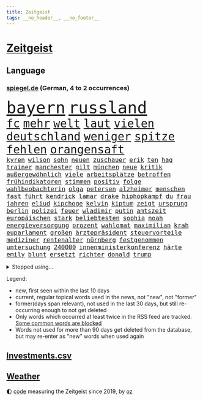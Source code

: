 ```yaml
---
title: Zeitgeist
tags: __no_header__, __no_footer__
---
```


# [Zeitgeist](https://oliz.io/zeitgeist/)

## Language

<h3><a href="https://www.spiegel.de" target="_blank">spiegel.de</a> (German, 4 to 2 occurrences)</h3>
<p style="font-family:monospace">
<span style="font-size:32pt"><a href="news_links.html#bayern" class="current">bayern</a></span>
<span style="font-size:32pt"><a href="news_links.html#russland" class="current">russland</a></span>
<br>
<span style="font-size:22pt"><a href="news_links.html#fc" class="current">fc</a></span>
<span style="font-size:22pt"><a href="news_links.html#mehr" class="current">mehr</a></span>
<span style="font-size:22pt"><a href="news_links.html#welt" class="current">welt</a></span>
<span style="font-size:22pt"><a href="news_links.html#laut" class="current">laut</a></span>
<span style="font-size:22pt"><a href="news_links.html#vielen" class="current">vielen</a></span>
<span style="font-size:22pt"><a href="news_links.html#deutschland" class="current">deutschland</a></span>
<span style="font-size:22pt"><a href="news_links.html#weniger" class="current">weniger</a></span>
<span style="font-size:22pt"><a href="news_links.html#spitze" class="current">spitze</a></span>
<span style="font-size:22pt"><a href="news_links.html#fehlen" class="current">fehlen</a></span>
<span style="font-size:22pt"><a href="news_links.html#orangensaft" class="new">orangensaft</a></span>
<br>
<span style="font-size:12pt"><a href="news_links.html#kyren" class="new">kyren</a></span>
<span style="font-size:12pt"><a href="news_links.html#wilson" class="current">wilson</a></span>
<span style="font-size:12pt"><a href="news_links.html#sohn" class="current">sohn</a></span>
<span style="font-size:12pt"><a href="news_links.html#neuen" class="current">neuen</a></span>
<span style="font-size:12pt"><a href="news_links.html#zuschauer" class="current">zuschauer</a></span>
<span style="font-size:12pt"><a href="news_links.html#erik" class="new">erik</a></span>
<span style="font-size:12pt"><a href="news_links.html#ten" class="current">ten</a></span>
<span style="font-size:12pt"><a href="news_links.html#hag" class="new">hag</a></span>
<span style="font-size:12pt"><a href="news_links.html#trainer" class="current">trainer</a></span>
<span style="font-size:12pt"><a href="news_links.html#manchester" class="current">manchester</a></span>
<span style="font-size:12pt"><a href="news_links.html#gilt" class="current">gilt</a></span>
<span style="font-size:12pt"><a href="news_links.html#münchen" class="current">münchen</a></span>
<span style="font-size:12pt"><a href="news_links.html#neue" class="current">neue</a></span>
<span style="font-size:12pt"><a href="news_links.html#kritik" class="current">kritik</a></span>
<span style="font-size:12pt"><a href="news_links.html#außergewöhnlich" class="current">außergewöhnlich</a></span>
<span style="font-size:12pt"><a href="news_links.html#viele" class="current">viele</a></span>
<span style="font-size:12pt"><a href="news_links.html#arbeitsplätze" class="current">arbeitsplätze</a></span>
<span style="font-size:12pt"><a href="news_links.html#betroffen" class="current">betroffen</a></span>
<span style="font-size:12pt"><a href="news_links.html#frühindikatoren" class="new">frühindikatoren</a></span>
<span style="font-size:12pt"><a href="news_links.html#stimmen" class="current">stimmen</a></span>
<span style="font-size:12pt"><a href="news_links.html#positiv" class="current">positiv</a></span>
<span style="font-size:12pt"><a href="news_links.html#folge" class="current">folge</a></span>
<span style="font-size:12pt"><a href="news_links.html#wahlbeobachterin" class="new">wahlbeobachterin</a></span>
<span style="font-size:12pt"><a href="news_links.html#olga" class="new">olga</a></span>
<span style="font-size:12pt"><a href="news_links.html#petersen" class="new">petersen</a></span>
<span style="font-size:12pt"><a href="news_links.html#alzheimer" class="current">alzheimer</a></span>
<span style="font-size:12pt"><a href="news_links.html#menschen" class="current">menschen</a></span>
<span style="font-size:12pt"><a href="news_links.html#fast" class="current">fast</a></span>
<span style="font-size:12pt"><a href="news_links.html#führt" class="current">führt</a></span>
<span style="font-size:12pt"><a href="news_links.html#kendrick" class="new">kendrick</a></span>
<span style="font-size:12pt"><a href="news_links.html#lamar" class="current">lamar</a></span>
<span style="font-size:12pt"><a href="news_links.html#drake" class="new">drake</a></span>
<span style="font-size:12pt"><a href="news_links.html#hiphopkampf" class="new">hiphopkampf</a></span>
<span style="font-size:12pt"><a href="news_links.html#du" class="current">du</a></span>
<span style="font-size:12pt"><a href="news_links.html#frau" class="current">frau</a></span>
<span style="font-size:12pt"><a href="news_links.html#jahren" class="current">jahren</a></span>
<span style="font-size:12pt"><a href="news_links.html#eliud" class="new">eliud</a></span>
<span style="font-size:12pt"><a href="news_links.html#kipchoge" class="new">kipchoge</a></span>
<span style="font-size:12pt"><a href="news_links.html#kelvin" class="current">kelvin</a></span>
<span style="font-size:12pt"><a href="news_links.html#kiptum" class="current">kiptum</a></span>
<span style="font-size:12pt"><a href="news_links.html#zeigt" class="current">zeigt</a></span>
<span style="font-size:12pt"><a href="news_links.html#ursprung" class="current">ursprung</a></span>
<span style="font-size:12pt"><a href="news_links.html#berlin" class="current">berlin</a></span>
<span style="font-size:12pt"><a href="news_links.html#polizei" class="current">polizei</a></span>
<span style="font-size:12pt"><a href="news_links.html#feuer" class="current">feuer</a></span>
<span style="font-size:12pt"><a href="news_links.html#wladimir" class="current">wladimir</a></span>
<span style="font-size:12pt"><a href="news_links.html#putin" class="current">putin</a></span>
<span style="font-size:12pt"><a href="news_links.html#amtszeit" class="current">amtszeit</a></span>
<span style="font-size:12pt"><a href="news_links.html#europäischen" class="current">europäischen</a></span>
<span style="font-size:12pt"><a href="news_links.html#stark" class="current">stark</a></span>
<span style="font-size:12pt"><a href="news_links.html#beliebtesten" class="current">beliebtesten</a></span>
<span style="font-size:12pt"><a href="news_links.html#sophia" class="current">sophia</a></span>
<span style="font-size:12pt"><a href="news_links.html#noah" class="current">noah</a></span>
<span style="font-size:12pt"><a href="news_links.html#energieversorgung" class="current">energieversorgung</a></span>
<span style="font-size:12pt"><a href="news_links.html#prozent" class="current">prozent</a></span>
<span style="font-size:12pt"><a href="news_links.html#wahlomat" class="new">wahlomat</a></span>
<span style="font-size:12pt"><a href="news_links.html#maximilian" class="current">maximilian</a></span>
<span style="font-size:12pt"><a href="news_links.html#krah" class="current">krah</a></span>
<span style="font-size:12pt"><a href="news_links.html#euparlament" class="current">euparlament</a></span>
<span style="font-size:12pt"><a href="news_links.html#großen" class="current">großen</a></span>
<span style="font-size:12pt"><a href="news_links.html#ärztepräsident" class="new">ärztepräsident</a></span>
<span style="font-size:12pt"><a href="news_links.html#steuervorteile" class="current">steuervorteile</a></span>
<span style="font-size:12pt"><a href="news_links.html#mediziner" class="current">mediziner</a></span>
<span style="font-size:12pt"><a href="news_links.html#rentenalter" class="new">rentenalter</a></span>
<span style="font-size:12pt"><a href="news_links.html#nürnberg" class="current">nürnberg</a></span>
<span style="font-size:12pt"><a href="news_links.html#festgenommen" class="current">festgenommen</a></span>
<span style="font-size:12pt"><a href="news_links.html#untersuchung" class="current">untersuchung</a></span>
<span style="font-size:12pt"><a href="news_links.html#240000" class="new">240000</a></span>
<span style="font-size:12pt"><a href="news_links.html#innenministerkonferenz" class="new">innenministerkonferenz</a></span>
<span style="font-size:12pt"><a href="news_links.html#härte" class="current">härte</a></span>
<span style="font-size:12pt"><a href="news_links.html#emily" class="current">emily</a></span>
<span style="font-size:12pt"><a href="news_links.html#blunt" class="new">blunt</a></span>
<span style="font-size:12pt"><a href="news_links.html#ersetzt" class="current">ersetzt</a></span>
<span style="font-size:12pt"><a href="news_links.html#richter" class="current">richter</a></span>
<span style="font-size:12pt"><a href="news_links.html#donald" class="current">donald</a></span>
<span style="font-size:12pt"><a href="news_links.html#trump" class="current">trump</a></span>
</p>
<details>
<summary>Stopped using...</summary>
<p class="former" style="font-size:12pt">
kraft(1294) verschiedene(1294) aktien(1293) appelliert(1293) aufgefordert(1293) investieren(1293) mitunter(1293) terroristen(1293) arbeitsplatz(1292) oberbürgermeister(1292) richten(1292) wolfgang(1292) aufmerksamkeit(1291) erklärte(1290) alpen(1289) alternativen(1289) ergebnisse(1289) kurzem(1289) zählt(1289) nachwuchs(1288) rassismus(1288) reduziert(1288) weise(1288) aufgerufen(1287) entdeckte(1287) erfasst(1287) italiens(1287) maria(1287) maß(1287) zugang(1287) entwurf(1286) gebaut(1286) rettungskräfte(1286) steigenden(1286) unmut(1286) versprach(1286) amerika(1285) bsc(1285) ermöglichen(1285) hertha(1285) kino(1285) märchen(1285) nationen(1285) august(1284) konfrontiert(1284) schoss(1284) stürmer(1284) überlebt(1284) 2000(1283) ausgeschlossen(1283) ersetzen(1283) fuß(1283) klaren(1283) queen(1283) übergeben(1283) durchsetzen(1282) klein(1282) sperrt(1282) verbreiten(1282) wolle(1282) favoriten(1281) inszeniert(1281) kämpfer(1281) langfristig(1281) mörder(1281) verteidigungsministerium(1281) vorsitzenden(1281) armut(1280) ausgeliefert(1280) hans(1280) illegalen(1280) spanischen(1280) beachten(1279) ermittlern(1279) forderte(1279) frachter(1279) rand(1279) restaurants(1279) falschen(1278) italienischen(1278) radikale(1277) rom(1277) satz(1277) schnitt(1277) globale(1276) sports(1276) weder(1276) bundesstaat(1275) offenen(1275) wirtschaftlichen(1274) einsetzen(1273) nachbarn(1273) erfüllt(1272) haaland(1272) dar(1270) überleben(1270) landete(1269) taliban(1269) behalten(1268) erfunden(1268) enge(1267) laufenden(1267) weckt(1267) aufarbeitung(1265) müsste(1265) ringen(1264) holocaust(1263) gouverneur(1262) vorgelegt(1262) syrer(1257) museum(1255) gehabt(1249) gruppen(1249) vorläufig(1246) flug(1242) empfangen(1239) herausforderungen(1236) rache(1233) langem(1226) stopp(1215) gewinne(1187) estland(1162) blut(1107) lehren(1046) zentralbank(1037) kolumbien(1034) zerstörte(1032) arte(1027) rereportage(1027) inflationsrate(1026) kilogramm(1017) verbunden(1011) ausgefallen(1001) kameras(985) jahrzehnt(972) energiepreise(963) verletzten(959) australiens(930) 15000(925) strackzimmermann(914) geheimdienste(908) umsetzung(902) betrüger(894) gletscher(893) dutzenden(880) guterres(873) verschiedenen(863) verletzung(860) möchten(855) buschmann(851) marieagnes(851) wolf(838) weiten(834) krim(833) ring(830) sankt(827) gezwungen(814) afrikanischen(810) ergeben(810) 2014(809) westens(801) betreibt(793) spiegeltitelstory(785) gestärkt(781) stoff(771) austausch(769) töchter(767) 34(764) todes(763) typ(761) bewusst(759) links(756) natobeitritt(753) fox(748) wall(736) locken(734) großmutter(726) zentrale(719) kinderinterview(708) viral(701) sinne(697) tiefer(691) paderborn(681) youtube(676) republikanern(665) plädieren(664) riesig(658) jemals(653) toilette(636) innenstadt(634) drohnenangriff(633) nachhaltigkeit(631) schlimmeres(628) offizielle(624) führten(621) 89(618) disney(617) mithalten(617) professor(615) peru(613) grab(612) banden(599) lettland(597) eben(594) rätseln(594) talkshow(594) lula(589) angeblicher(587) konten(584) beobachter(572) eingriff(569) kompliziert(565) angreifen(564) persönlichen(562) methoden(561) 300000(560) festgehalten(557) direktor(555) future(553) schmeckt(552) mama(549) beantragen(537) befragung(532) sam(531) digital(529) erreichbar(529) jets(522) trotzen(520) reichlich(517) bewirken(515) 500000(512) zehntausenden(509) reisende(503) petersburg(501) supermarkt(498) tourismus(479) zehnte(479) freigelassen(477) jung(467) geschwister(465) umstrittener(465) hilfsorganisation(463) cem(458) wohlstand(456) wasserstoff(454) islamistischen(450) ausgerufen(443) kläger(441) fluggesellschaft(440) niederländischen(438) dom(435) dennis(432) generäle(431) kleinere(431) reisten(431) lokale(430) dfbpokal(428) 130(419) attackieren(419) radfahrer(416) entschlossen(415) stürme(414) zogen(414) ausweitung(412) anlagen(411) eingeräumt(411) vereinten(411) norditalien(410) fließen(407) kassen(405) rebellion(397) erfolgen(396) kalkül(394) bestreiten(393) ebrahim(391) erling(385) taiwans(380) bijan(379) sofortiger(376) theorie(376) gewalttaten(374) rückhalt(374) adhs(373) alexandra(373) fläche(372) westlicher(372) alarmbereitschaft(368) wärmepumpe(365) kfw(357) einsturz(355) straßenverkehr(352) gefangenenaustausch(349) überfahren(349) rotenburg(348) lied(347) begleitete(346) mühe(345) rechtskräftig(345) aufsteiger(344) zoll(344) strompreise(343) expertengremium(341) minutenlang(341) 83(339) sparkassen(337) fossile(336) inhaftierte(335) raisi(335) blamiert(333) infolge(330) mohammed(329) tritte(326) rekrutiert(325) morgens(324) website(324) finger(321) soldatinnen(321) mysteriöse(320) vogel(320) blicke(319) dietmar(319) drastische(317) jeffrey(317) roglič(315) primož(314) aleksandar(309) oldenburg(309) spahn(308) schirdewan(305) tatverdächtig(305) vergessene(301) amazonas(298) rechtsradikalen(294) tierwohl(293) busfahrer(292) bartsch(290) allgäu(289) weisen(289) saßen(287) selbstoptimierung(286) allgemeine(285) geschlossene(283) kippe(283) zulieferer(283) pass(282) urwald(282) diskriminierung(280) eauto(279) aufgrund(278) palästinensischen(278) verkaufte(278) sturmtief(276) zutaten(276) georgia(274) islamistische(274) politikerinnen(274) arbeitslosen(272) höheren(271) football(269) häfen(269) cdugeneralsekretär(267) drohender(267) kriegsende(267) sicherheitsmaßnahmen(266) winfried(266) runden(265) fashion(264) nationalspielerinnen(264) sterne(264) week(264) stritten(261) butter(259) maximal(259) kugel(258) erwischte(257) instagrampost(257) argentiniens(256) winde(256) antónio(255) jemen(255) rätselt(254) militärhilfe(252) costa(251) hunden(251) airport(249) eingeschlossen(249) reserve(249) ausscheiden(247) betrogen(246) angegeben(245) meyer(245) us(245) samstagabend(244) recherche(243) betrieben(242) graben(242) klimaschädliche(242) tankstelle(242) inhaber(241) digitalen(239) schild(239) tabellenführer(239) konsequent(238) year(235) saudiarabiens(233) kabine(232) models(232) nachteile(231) 03(230) gewinner(229) goldenen(229) erwachsenen(228) gewöhnt(226) entführten(225) tvsender(225) zypern(225) weitet(224) rufe(223) rätselhafte(223) british(222) spezialeinheit(222) vettel(222) fußballfans(220) schwester(220) 2001(219) dringenden(219) johannesburg(217) jahreszeit(215) reformiert(215) manchem(212) comedian(211) morgenstunden(211) steuererhöhungen(211) tübingen(211) eigentlichen(210) wankt(210) mützenich(209) entertainment(208) fernverkehr(208) proben(208) erzeugt(207) population(206) klischee(204) tatverdächtiger(204) unfaire(203) horst(201) königshaus(199) linkenpolitiker(199) vierjährige(197) zugesagt(196) beatles(195) eugelder(195) humanitären(195) regelungen(195) stellungen(194) 55(193) knappen(193) mobbing(193) ungerecht(193) medizinische(192) spurlos(192) ultrarechten(192) kriege(191) nflstar(190) gerechnet(186) sitz(186) versagt(186) delfine(185) schäuble(185) dunklen(184) erkenntnissen(183) spitzenspiel(182) terrorangriff(182) akademie(181) hamasterroristen(180) saarbrücken(180) betrugsprozess(178) gescheiterte(178) mohammadi(178) effenbergbank(177) glückwünsche(177) schmalkalden(177) weihnachten(177) bodentruppen(175) damaskus(175) gefährlichsten(175) sofia(175) womit(175) bekomme(174) beteiligung(173) stromversorgung(173) verbotenen(173) messungen(172) neukölln(172) doha(171) wild(171) synagoge(170) gefängnisse(169) bedrohlich(168) rückgängig(168) beeindruckend(167) gauck(167) gdl(167) israelgazanews(167) rockband(167) santos(167) sara(167) bridge(166) mohammad(166) aufzubauen(165) hamasgeisel(165) abschiebestopp(164) vereinbart(164) eingeweiht(162) fußballspieler(161) immunsystem(161) versorgen(161) mitgestalten(160) schacht(160) bsw(159) häftlinge(159) stellten(159) bettina(157) club(157) fdpvize(157) königreich(157) perry(157) betroffener(156) bewaffneter(156) solarmodule(156) arbeitsrecht(155) artikel(155) lufthansatochter(155) sportvorstand(155) bewirkt(154) traditionsklubs(154) warnstreiks(154) autonomiebehörde(152) erfahrung(149) manch(149) preisgekrönter(149) spätestens(149) erkämpfte(148) besorgniserregend(147) getrunken(147) literaturpreis(147) steckten(147) unikliniken(147) alpin(146) erschütterungen(146) netflixserie(146) sozialstaat(146) natomitgliedschaft(145) sicherung(145) verhandlungsrunde(145) köpfen(144) plane(143) dunkeln(142) evan(142) nbasuperstar(142) weitem(142) lake(141) abtransportiert(140) kolumbiens(140) benedikt(139) finanzieren(139) geklagt(139) alabama(138) ausrufezeichen(138) bauer(138) bezahlung(137) brisante(137) immense(137) kindergarten(137) wärmer(137) rechtsextremistische(136) abzubauen(135) dreijähriger(135) genehmigung(135) gesinnung(135) wackelt(135) energieinfrastruktur(134) hauswand(134) landwirten(134) tourt(134) einkaufswagen(133) fußballklub(133) usdemokraten(133) eingelöst(132) fdpfinanzminister(132) revier(132) verbucht(132) 84(131) freikommen(131) genozid(131) künftiger(130) jesus(129) notfall(129) entzogen(128) investition(128) mileis(128) 93(127) usostküste(127) verschüttet(127) anzahl(126) arztpraxen(125) sharon(125) uganda(125) versorgte(125) beruhigungsmittel(124) brett(124) konsumieren(124) tennislegende(123) aufstellen(122) beratungsstellen(122) meghan(122) 225(121) 22jährigen(121) gershkovich(121) weihnachtsgeschenke(121) aufgebaut(120) besitzen(120) misshandlungen(120) aussetzung(119) stromausfall(119) profitierte(118) angeklagten(117) belegschaft(117) christliche(117) agnes(116) ehefrauen(116) hannah(116) merken(114) unterziehen(114) bidenregierung(112) bundestagsmandat(112) donnerstagmorgen(112) fabrik(112) gespart(112) missbrauchstaten(112) schwerste(112) auslaufen(111) grundgesetzänderung(111) haut(111) therapien(111) harvard(110) heer(110) hektar(110) teppich(110) umfangreiche(109) carl(108) alfred(107) andenken(107) mysteriöser(107) schieben(107) gemobbt(106) mauern(106) platzen(106) rutscht(106) spielabbruch(106) 31jähriger(105) aufforstung(105) luke(105) materie(105) unbestimmte(105) niedergelegt(104) amoklauf(103) gebrauch(103) spencer(103) wahr(103) bill(102) gefechten(102) humanitärer(102) kündigten(102) natochef(102) provinzen(102) dave(101) heuschnupfen(101) streits(101) center(100) kriegsschiff(100) angepasst(99) fünfter(99) haftanstalt(99) heizung(99) lawine(99) präsentierte(99) rätselhaften(99) spiegelkorrespondentin(99) topfavorit(99) mikaela(98) niedersachsens(98) ranghohe(98) scorsese(98) shiffrin(98) gründet(97) meistgehörten(97) nervig(97) normalerweise(97) b(96) can(96) erzielen(96) kiewer(96) emobilität(95) millionenschaden(95) passagier(95) schmuggeln(95) begleiter(94) bereitschaft(94) bergsteiger(94) radsports(94) saunen(94) spitzenwerte(93) talk(93) abzocke(92) auswahlverfahren(92) barack(92) bianca(92) gleichberechtigung(92) langes(92) namibia(92) senden(92) superwahljahr(92) wüten(92) aggressionen(91) beschädigten(91) ergeht(91) massenweise(91) seoul(91) totalmoderator(91) trotzt(91) hamasführer(90) bewilligen(89) jörg(89) lautet(89) schützte(89) verknüpfen(89) warnschuss(89) weggeschaut(89) ammergauer(88) ausufernde(88) bauernproteste(88) darknet(88) duolingo(88) manipulieren(88) norweger(88) pausieren(88) sap(88) scheiterns(88) softwarekonzern(88) spitzenpolitiker(88) benzinpreise(87) gesundheitszustand(87) j(87) mobile(87) mondlandung(87) niedriger(87) prozessbeginn(87) sächsische(87) abfedern(86) anstehende(86) brettspiel(86) hindeuten(86) sowieso(86) spannendsten(86) stärkung(86) umkehren(86) inflationsausgleich(85) wahrnehmung(85) warmes(85) 737800(84) berufsverkehr(84) blöd(84) generalstabschef(84) techniker(84) zusammenstößen(84) aamodt(83) aleksander(83) alexis(83) allgegenwärtig(83) beeinflusst(83) betrugs(83) bürokratieabbau(83) derart(83) kilde(83) regierungsumbildung(83) spielmacher(83) verstopfte(83) zugunglück(83) hintern(82) luftwaffenchef(82) matteo(82) milch(82) sauerstoff(82) dnipro(81) euagrarsubventionen(81) panini(81) piloten(81) schneemassen(81) stickeralbum(81) blockaden(80) diabetes(80) freistellung(80) knospen(80) besänftigen(79) dakar(79) erfülltes(79) gewidmet(79) kachelmann(79) mandatsträger(79) onlineverkauf(79) reichsten(79) taiwanfrage(79) wetterexperte(79) ausgezahlt(78) formiert(78) murray(78) schwierigsten(78) verfeindet(78) erstatten(77) kettcar(77) terrorliste(77) verzögerungen(77) yorkern(77) amthor(76) eisbergs(76) kollabierten(76) preissteigerungen(76) raubüberfall(76) reihenweise(76) sturzserie(76) usuniversität(76) wechselhaft(76) weltmarkt(76) bebte(75) eingestuft(75) langstreckenrennen(75) sprechchöre(75) a9(74) einfrieren(74) mitnehmen(74) stahlen(74) agrarprodukte(73) bodenpersonal(73) entfernte(73) hefner(73) konkretes(73) manipulation(73) militärflugzeug(73) militärmaschine(73) schwächeanfall(73) verdächtiger(73) binneni(72) merkels(72) parteifreund(72) erzeugen(71) fußgängerzone(71) hervorragend(71) rechnungen(71) stellvertreter(71) 43jährige(70) geflohene(70) hab(70) knesset(70) moreno+1(70) rechtens(70) ulf(70) 64(69) abbrechen(69) anforderungen(69) jasna(69) meeresgrund(69) modernes(69) politikum(69) verwandt(69) wohlauf(69) zentral(69) andre(68) ausmaße(68) bemerkenswerte(68) berchtesgadener(68) szenario(68) angeworben(67) ausgeschrieben(67) bergarbeiter(67) bündnisses(67) kleinzureden(67) offenbaren(67) schwein(67) siegtreffer(67) unsicherer(67) calhoun(66) einzelfall(66) kreuzfahrtschiff(66) kühlschrank(66) tarifstreits(66) kopfschmerz(65) krebserkrankungen(65) regimekritischen(65) versammelten(65) volksbank(65) ansagen(64) ausfällig(64) inszenierungen(64) kleben(64) mauer(64) pandas(64) perfekter(64) unterhaltsam(64) übersetzer(64) akp(63) drogenkartelle(63) entschlüsselt(63) halbwegs(63) staatengemeinschaft(63) trainers(63) verbringen(63) wittern(63) auslösen(62) krankenbett(62) schmuck(62) smarter(62) strategische(62) anweisungen(61) einwanderer(61) herausgabe(61) highlands(61) hirsche(61) landwirtinnen(61) mitarbeiterin(61) problems(61) bedanken(60) landtagswahl(60) oleg(60) schrieben(60) stadtgebiet(60) verfassungsfeinden(60) waffenfund(60) wanken(60) wirtschaftsschwäche(60) brüsseler(59) jva(59) lebenswerk(59) paukt(59) polizeibeamte(59) steuersenkungen(59) kartenzahlung(58) mobilmachung(58) schmiss(58) solches(58) spendensammeln(58) streamerin(58) twitch(58) volkswagens(58) wasserverbrauch(58) zulässig(58) abwehrkampf(57) erbeutet(57) heike(57) minderjährig(57) swiss(57) bestreikt(56) einstufen(56) kanzlerin(56) michigan(56) schwebebahn(56) umweltaktivisten(56) verwüstung(56) özlem(56) eintrittskarten(55) klitschko(55) nachbesserungsbedarf(55) olivia(55) vitali(55) wahlbehörde(55) befürchtung(54) kurt(54) nbateam(54) strengeren(54) unverständnis(54) verlorene(54) zankt(54) zittert(54) beauftragt(53) benennen(53) beängstigend(53) cyrus(53) exportbeschränkungen(53) geheimnisvoller(53) meidet(53) miley(53) nachlässigkeit(53) peruanischen(53) teilnehmenden(53) wasserspringer(53) niedrigstem(52) gottesdienst(51) bestellen(50) elterngeldreform(50) haftbedingungen(50) schiffsunglück(50) überweisungen(50) dreikampf(49) felder(49) lüge(49) menschenrechtsbeauftragte(49) torhüterin(49) kostüm(48) marsch(48) popikone(48) djirsarai(47) north(47) souveränität(47) bärlauch(46) cannabisfreigabe(46) festzunehmen(46) katy(46) legten(46) leichnams(46) mechanismus(46) rücktritte(46) drangsaliert(45) friedhelm(45) funkel(45) masse(45) sofortigen(45) stehenden(45) weltmeistermannschaft(45) durchsuchung(44) eurer(44) lea(44) limburg(44) photographer(44) wuppertal(44) auffälligen(43) berufsabschluss(43) eingestochen(43) hygiene(43) ideologie(43) rewe(43) vampire(43) vortag(43) agenten(42) kremlkritikers(42) verletzter(42) 69(41) abrüstung(41) bulgarien(41) dasselbe(41) einfacher(41) gewöhnen(41) herausgerissen(41) kreativ(41) tschetschenien(41) winzer(41) arschloch(40) bewunderte(40) mordvorwürfe(40) rutte(40) rückgabe(40) tempelberg(40) stände(39) taurusdebatte(39) toryabgeordnete(39) abschließen(38) angesagt(38) anhören(38) arbeitsrechtliche(38) clinton(38) erdrutsche(38) tüten(38) versicherungsschutz(38) überfiel(38) ausgebildet(37) bloßgestellt(37) maximale(37) rekordtemperaturen(37) schlechtere(37) taurusflugkörper(37) angeschaut(36) arbeitsbedingungen(36) ergebnislos(36) eukommissaren(36) fehlender(36) marsalek(36) rekruten(36) vorbestrafte(36) xz(36) ablösen(35) brasília(35) eautoabsatz(35) höchstens(35) nationalsport(35) privatpersonen(35) robotaxis(35) taxis(35) technischer(35) allergikern(34) exwirecardmanager(34) fünftes(34) plastik(34) wildes(34) fotografiert(33) gehäuft(33) hausmeister(33) pfütze(33) tapfer(33) hessischen(32) nordosten(32) sensibler(32) urban(32) entkommt(31) eurofighter(31) generationenkapital(31) lahmt(31) marschiert(31) mitgründer(31) umgekippt(31) newark(30) rückerstattung(30) connor(29) dürfe(29) edeka(29) ermittlungsrichter(29) ernennung(29) fastfoodkette(29) fernbleiben(29) havarie(29) herzschrittmacher(29) karrierecoachin(29) klafft(29) komplimente(29) lehrstück(29) sciencefictionepos(29) ali(28) angedeutet(28) erlegt(28) nordgaza(28) fürsprecher(27) geschäftszahlen(27) gratulierte(27) leo(27) style(27) absichten(26) aksamoschee(26) amtierenden(26) ausbremsen(26) cannabiskonsum(26) emanzipation(26) geheimdienstler(26) horrorszenario(26) hotspur(26) ramadans(26) tottenham(26) verteidigungsanlagen(26) vollzogen(26) vorsitzender(26) 174(25) 1881(25) drittes(25) forbesranking(25) grabow(25) internetanschluss(25) intime(25) optimal(25) rechtsradikale(25) scheidenden(25) waschen(25) wohnheim(25) anfällig(24) ausdruck(24) autotester(24) bekriegen(24) dfbfunktionäre(24) diensten(24) gehörlosen(24) lieder(24) perus(24) reiht(24) amateursportler(23) auszustatten(23) frida(23) kleidungsstücke(23) palmer(23) schöne(23) voraussicht(23) werdende(23) cdukollegen(22) datenschutzbehörde(22) einigkeit(22) mindestalter(22) richtlinien(22) verschärfter(22) benötige(21) frühjahrsklassiker(21) huthiangriff(21) moderatorinnen(21) rum(21) vaterschaftsurlaub(21) verdächtig(21) überdurchschnittlich(21) ausprobiert(20) diana(20) erinnerte(20) geprägten(20) katholisch(20) sabrina(20) unvermittelt(20) zerbrechen(20) beier(19) don(19) huthidrohnenangriff(19) israelgazakonflikt(19) milchaufschäumer(19) schwindenden(19) 175(18) appellen(18) behördenangaben(18) hauptquartier(18) justizministerin(18) religiöse(18) royals(18) shapps(18) steilvorlage(18) duelle(17) exbürgermeister(17) exzessiv(17) spende(17) dialog(16) staatschefs(16) stilllegen(16) gekommene(15) hinterlegen(15) hirschen(15) inkrafttreten(15) katja(15) lenker(15) lin(15) pille(15) profit(15) anwesen(14) gebunden(14) guide(14) michelin(14) neoliberalen(14) schifakrankenhaus(14) schweineniere(14) studien(14) teilgeständnis(14) verschütteten(14) verteidigungsausschusses(14) wassermangel(14) ansatz(13) chatnachrichten(13) dfbtrikot(13) durchdacht(13) fahrrad(13) hasenhüttl(13) konzerthalle(13) köpfe(13) schadsoftware(13) sicherheitslücke(13) stichwahl(13) therapie(13) angebote(12) bankmanfried(12) ewige(12) friedensnobelpreisträgerin(12) ftx(12) hobbys(12) klimaschützer(12) navigator(12) abgespalten(11) beamtinnen(11) buchstäblich(11) fahrten(11) jungstar(11) kretschmann(11) medienfirma(11) wolken(11) ölraffinerien(11)
</p>
</details>
<p>Legend:
<ul>
<li><span class="new">new</span>, first seen within the last 10 days</li>
<li><span class="current">current</span>, regular topical words used in the news, not "new", not "former"</li>
<li><span class="former">former(days span relevant)</span>, not used in the last 30 days, but still re-occurring enough to not get deleted</li>
<li>Only words which occurred at least twice in the RSS feed are tracked. <a href="language/filters.py">Some common words are blocked</a></li>
<li>Words not used for more than 90 days get deleted from the database, but may re-enter as "new" words when used again</li>
</ul>
</p>

## [Investments](investments.html)[.csv](investments.csv)

## [Weather](weather.html)

<footer>
<a href="javascript:toggleTheme()" class="nav">🌓</a>
<a href="https://github.com/ooz/zeitgeist">code</a> measuring the Zeitgeist since 2019, by <a href="https://oliz.io">oz</a>
</footer>

